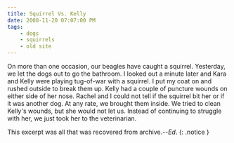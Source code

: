 ```yaml
---
title: Squirrel Vs. Kelly
date: 2008-11-20 07:07:00 PM
tags:
    - dogs
    - squirrels
    - old site
---
```


On more than one occasion, our beagles have caught a squirrel. Yesterday, we let the dogs out to go the bathroom. I looked out a minute later and Kara and Kelly were playing tug-of-war with a squirrel. I put my coat on and rushed outside to break them up. Kelly had a couple of puncture wounds on either side of her nose. Rachel and I could not tell if the squirrel bit her or if it was another dog. At any rate, we brought them inside. We tried to clean Kelly's wounds, but she would not let us. Instead of continuing to struggle with her, we just took her to the veterinarian.

This excerpt was all that was recovered from archive.--*Ed*.
{: .notice }
